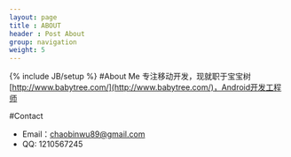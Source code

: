 ```yaml
---
layout: page
title : ABOUT
header : Post About
group: navigation
weight: 5
---
```

{% include JB/setup %}
#About Me
专注移动开发，现就职于宝宝树[http://www.babytree.com/](http://www.babytree.com/)，Android开发工程师

#Contact
* Email：<chaobinwu89@gmail.com>
* QQ: 1210567245